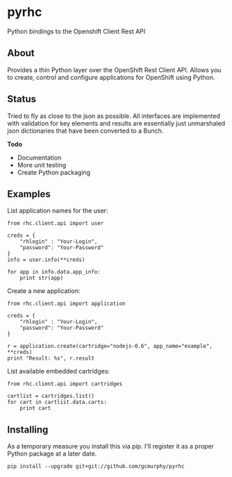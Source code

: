 pyrhc
==================================
Python bindings to the  Openshift Client Rest API 

About
-----

Provides a thin Python layer over the OpenShift 
Rest Client API.  Allows you to create, control 
and configure applications for OpenShift using 
Python. 

Status
------

Tried to fly as close to the json as possible. 
All interfaces are implemented with validation for 
key elements and results are essentially just unmarshaled
json dictionaries that have been converted to a Bunch. 

__Todo__
 * Documentation 
 * More unit testing 
 * Create Python packaging

Examples
-----
    
List application names for the user:

    from rhc.client.api import user 

    creds = { 
        "rhlogin" : "Your-Login", 
        "password": "Your-Password" 
    }
    info = user.info(**creds)

    for app in info.data.app_info:
        print str(app)


Create a new application:

    from rhc.client.api import application

    creds = { 
        "rhlogin" : "Your-Login", 
        "password": "Your-Password"
    }

    r = application.create(cartridge="nodejs-0.6", app_name="example", **creds)
    print "Result: %s", r.result


List available embedded cartridges: 
    
    from rhc.client.api import cartridges

    cartlist = cartridges.list()
    for cart in cartlist.data.carts: 
        print cart
        
Installing
----------

As a temporary measure you install this via pip. I'll register it 
as a proper Python package at a later date. 
    
    pip install --upgrade git+git://github.com/gcmurphy/pyrhc




